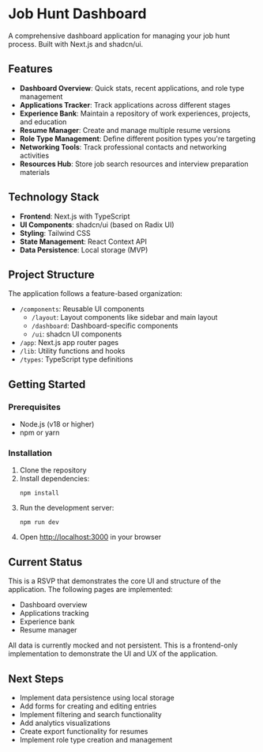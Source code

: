 # Job Hunt Dashboard

A comprehensive dashboard application for managing your job hunt process. Built with Next.js and shadcn/ui.

## Features

- **Dashboard Overview**: Quick stats, recent applications, and role type management
- **Applications Tracker**: Track applications across different stages
- **Experience Bank**: Maintain a repository of work experiences, projects, and education
- **Resume Manager**: Create and manage multiple resume versions
- **Role Type Management**: Define different position types you're targeting
- **Networking Tools**: Track professional contacts and networking activities
- **Resources Hub**: Store job search resources and interview preparation materials

## Technology Stack

- **Frontend**: Next.js with TypeScript
- **UI Components**: shadcn/ui (based on Radix UI)
- **Styling**: Tailwind CSS
- **State Management**: React Context API
- **Data Persistence**: Local storage (MVP)

## Project Structure

The application follows a feature-based organization:

- `/components`: Reusable UI components
  - `/layout`: Layout components like sidebar and main layout
  - `/dashboard`: Dashboard-specific components
  - `/ui`: shadcn UI components
- `/app`: Next.js app router pages
- `/lib`: Utility functions and hooks
- `/types`: TypeScript type definitions

## Getting Started

### Prerequisites

- Node.js (v18 or higher)
- npm or yarn

### Installation

1. Clone the repository
2. Install dependencies:
   ```
   npm install
   ```
3. Run the development server:
   ```
   npm run dev
   ```
4. Open [http://localhost:3000](http://localhost:3000) in your browser

## Current Status

This is a RSVP that demonstrates the core UI and structure of the application. The following pages are implemented:

- Dashboard overview
- Applications tracking
- Experience bank
- Resume manager

All data is currently mocked and not persistent. This is a frontend-only implementation to demonstrate the UI and UX of the application.

## Next Steps

- Implement data persistence using local storage
- Add forms for creating and editing entries
- Implement filtering and search functionality
- Add analytics visualizations
- Create export functionality for resumes
- Implement role type creation and management

